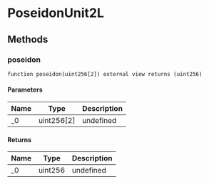 # PoseidonUnit2L









## Methods

### poseidon

```solidity
function poseidon(uint256[2]) external view returns (uint256)
```





#### Parameters

| Name | Type | Description |
|---|---|---|
| _0 | uint256[2] | undefined |

#### Returns

| Name | Type | Description |
|---|---|---|
| _0 | uint256 | undefined |




